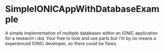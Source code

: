 # SimpleIONICAppWithDatabaseExample
A simple implementation of multiple databases within an IONIC application for a research i did. Your free to look and use parts but i'm by no means a experienced IONIC developer, so there could be flaws. 
